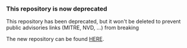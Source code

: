 ### This repository is now deprecated

This repository has been deprecated, but it won't be deleted to prevent public advisories links (MITRE, NVD, ...) from breaking

The new repository can be found [HERE](https://belong2yourself.github.io/vulnerabilities/).
 
